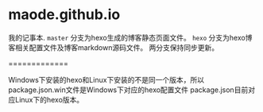 # maode.github.io
我的记事本.
`master` 分支为hexo生成的博客静态页面文件。
`hexo` 分支为hexo博客相关配置文件及博客markdown源码文件。
两分支保持同步更新。

=============

Windows下安装的hexo和Linux下安装的不是同一个版本，所以package.json.win文件是Windows下对应的hexo配置文件
package.json目前对应Linux下的hexo版本。

